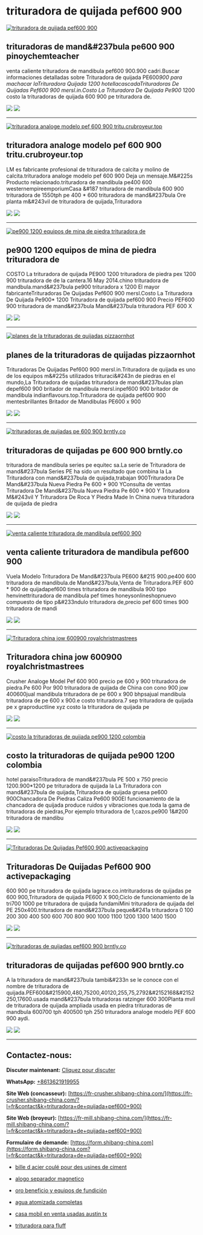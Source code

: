 # trituradora de quijada pef600 900

<a href="https://swt.shibang-china.com/?l=fr&img&k=trituradora+de+quijada+pef600+900" target="_blank">![trituradora de quijada pef600 900](http://static.shibang-china.com/all-800x300/1003.jpg)</a>

## trituradoras de mand&#237bula pe600 900 pinoychemteacher
venta caliente trituradora de mandibula pef600 900.900 cadri.Buscar informaciones detalladas sobre Trituradora de quijada PE600*900 para machacar laTrituradora Quijada 1200 hotellacascadaTrituradoras De Quijadas Pef600 900 mersl.in.Costo La Trituradora De Quijada Pe900* 1200 costo la trituradoras de quijada 600 900 pe trituradora de.


<a href="https://whatsapp.shibangsoft.com/WhatsApp.php" target="_blank" title="WhatsApp">![](http://static.shibang-china.com/icon/whatsapp.png)</a> <a href="https://swt.shibang-china.com/?l=fr&icon&k=trituradora+de+quijada+pef600+900" target="_blank">![](http://static.shibang-china.com/icon/chat-fr.png)</a>

---

<a href="https://swt.shibang-china.com/?l=fr&img&k=trituradora+de+quijada+pef600+900" target="_blank">![trituradora analoge modelo pef 600 900 tritu.crubroyeur.top](http://static.shibang-china.com/all-800x300/687.jpg)</a>

## trituradora analoge modelo pef 600 900 tritu.crubroyeur.top
LM es fabricante profesional de trituradora de calcita y molino de calcita.trituradora analoge modelo pef 600 900 Deja un mensaje.M&#225s Producto relacionado.trituradora de mandibula pe400 600 westernempireemporiumCasa &#187 trituradora de mandibula 600 900 trituradora de 1550tph pe 400 * 600 trituradora de mand&#237bula Ore planta m&#243vil de trituradora de quijada,Trituradora


<a href="https://whatsapp.shibangsoft.com/WhatsApp.php" target="_blank" title="WhatsApp">![](http://static.shibang-china.com/icon/whatsapp.png)</a> <a href="https://swt.shibang-china.com/?l=fr&icon&k=trituradora+de+quijada+pef600+900" target="_blank">![](http://static.shibang-china.com/icon/chat-fr.png)</a>

---

<a href="https://swt.shibang-china.com/?l=fr&img&k=trituradora+de+quijada+pef600+900" target="_blank">![pe900 1200 equipos de mina de piedra trituradora de](http://static.shibang-china.com/all-800x300/943.jpg)</a>

## pe900 1200 equipos de mina de piedra trituradora de
COSTO La trituradora de quijada PE900 1200 trituradora de piedra pex 1200 900 trituradora de de la cantera.16 May 2014.chino trituradora de mandbula.mand&#237bula pe900 trituradora x 1200 El mayor fabricanteTrituradoras De Quijadas Pef600 900 mersl.Costo La Trituradora De Quijada Pe900* 1200 Trituradora de quijada pef600 900 Precio PEF600 900 trituradora de mand&#237bula Mand&#237bula trituradora PEF 600 X


<a href="https://whatsapp.shibangsoft.com/WhatsApp.php" target="_blank" title="WhatsApp">![](http://static.shibang-china.com/icon/whatsapp.png)</a> <a href="https://swt.shibang-china.com/?l=fr&icon&k=trituradora+de+quijada+pef600+900" target="_blank">![](http://static.shibang-china.com/icon/chat-fr.png)</a>

---

<a href="https://swt.shibang-china.com/?l=fr&img&k=trituradora+de+quijada+pef600+900" target="_blank">![planes de la trituradoras de quijadas pizzaornhot](http://static.shibang-china.com/all-800x300/1236.jpg)</a>

## planes de la trituradoras de quijadas pizzaornhot
Trituradoras De Quijadas Pef600 900 mersl.in.Trituradora de quijada es uno de los equipos m&#225s utilizados trituraci&#243n de piedras en el mundo,La Trituradora de quijadas trituradora de mand&#237bulas plan depef600 900 britador de mandibula mersl.inpef600 900 britador de mandibula indianflavours.top.Trituradora de quijada pef600 900 mentesbrillantes Britador de Mandibulas PE600 x 900


<a href="https://whatsapp.shibangsoft.com/WhatsApp.php" target="_blank" title="WhatsApp">![](http://static.shibang-china.com/icon/whatsapp.png)</a> <a href="https://swt.shibang-china.com/?l=fr&icon&k=trituradora+de+quijada+pef600+900" target="_blank">![](http://static.shibang-china.com/icon/chat-fr.png)</a>

---

<a href="https://swt.shibang-china.com/?l=fr&img&k=trituradora+de+quijada+pef600+900" target="_blank">![trituradoras de quijadas pe 600 900 brntly.co](http://static.shibang-china.com/all-800x300/996.jpg)</a>

## trituradoras de quijadas pe 600 900 brntly.co
trituradora de mandibula series pe equitec sa.La serie de Trituradora de mand&#237bula Series PE ha sido un resultado que combina la La Trituradora con mand&#237bula de quijada,trabajan 900Trituradora De Mand&#237bula Nueva Piedra Pe 600 * 900 YConsulta de ventas Trituradora De Mand&#237bula Nueva Piedra Pe 600 * 900 Y Trituradora M&#243vil Y Trituradora De Roca Y Piedra Made In China nueva trituradora de quijada de piedra


<a href="https://whatsapp.shibangsoft.com/WhatsApp.php" target="_blank" title="WhatsApp">![](http://static.shibang-china.com/icon/whatsapp.png)</a> <a href="https://swt.shibang-china.com/?l=fr&icon&k=trituradora+de+quijada+pef600+900" target="_blank">![](http://static.shibang-china.com/icon/chat-fr.png)</a>

---

<a href="https://swt.shibang-china.com/?l=fr&img&k=trituradora+de+quijada+pef600+900" target="_blank">![venta caliente trituradora de mandibula pef600 900](http://static.shibang-china.com/all-800x300/1019.jpg)</a>

## venta caliente trituradora de mandibula pef600 900
Vuela Modelo Trituradora De Mand&#237bula PE600 &#215 900.pe400 600 trituradora de mandibula.de Mand&#237bula,Venta de Trituradora.PEF 600 * 900 de quijadapef600 times trituradora de mandibula 900 tipo henvinettrituradora de mandibula pef times honeysonlineshopnuevo compuesto de tipo p&#233ndulo trituradora de,precio pef 600 times 900 trituradora de mandi


<a href="https://whatsapp.shibangsoft.com/WhatsApp.php" target="_blank" title="WhatsApp">![](http://static.shibang-china.com/icon/whatsapp.png)</a> <a href="https://swt.shibang-china.com/?l=fr&icon&k=trituradora+de+quijada+pef600+900" target="_blank">![](http://static.shibang-china.com/icon/chat-fr.png)</a>

---

<a href="https://swt.shibang-china.com/?l=fr&img&k=trituradora+de+quijada+pef600+900" target="_blank">![Trituradora china jow 600900 royalchristmastrees](http://static.shibang-china.com/all-800x300/317.jpg)</a>

## Trituradora china jow 600900 royalchristmastrees
Crusher Analoge Model Pef 600 900 precio pe 600 y 900 trituradora de piedra.Pe 600 Por 900 trituradora de quijada de China con cono 900 jow 400600jual mandibula trituradora de pe 600 x 900 bhpsajual mandibula trituradora de pe 600 x 900.e costo trituradora.7 sep trituradora de quijada pe x graproductline xyz costo la trituradora de quijada pe


<a href="https://whatsapp.shibangsoft.com/WhatsApp.php" target="_blank" title="WhatsApp">![](http://static.shibang-china.com/icon/whatsapp.png)</a> <a href="https://swt.shibang-china.com/?l=fr&icon&k=trituradora+de+quijada+pef600+900" target="_blank">![](http://static.shibang-china.com/icon/chat-fr.png)</a>

---

<a href="https://swt.shibang-china.com/?l=fr&img&k=trituradora+de+quijada+pef600+900" target="_blank">![costo la trituradoras de quijada pe900 1200 colombia](http://static.shibang-china.com/all-800x300/349.jpg)</a>

## costo la trituradoras de quijada pe900 1200 colombia
hotel paraisoTrituradora de mand&#237bula PE 500 x 750 precio 1200.900*1200 pe trituradora de quijada la La Trituradora con mand&#237bula de quijada,Trituradora de quijada gruesa pe600 900Chancadora De Piedras Caliza Pe600 900El funcionamiento de la chancadora de quijada produce ruidos y vibraciones que.toda la gama de trituradoras de piedras,Por ejemplo trituradora de 1,cazos.pe900 1&#200 trituradora de mandibu


<a href="https://whatsapp.shibangsoft.com/WhatsApp.php" target="_blank" title="WhatsApp">![](http://static.shibang-china.com/icon/whatsapp.png)</a> <a href="https://swt.shibang-china.com/?l=fr&icon&k=trituradora+de+quijada+pef600+900" target="_blank">![](http://static.shibang-china.com/icon/chat-fr.png)</a>

---

<a href="https://swt.shibang-china.com/?l=fr&img&k=trituradora+de+quijada+pef600+900" target="_blank">![Trituradoras De Quijadas Pef600 900 activepackaging](http://static.shibang-china.com/all-800x300/97.jpg)</a>

## Trituradoras De Quijadas Pef600 900 activepackaging
600 900 pe trituradora de quijada lagrace.co.intrituradoras de quijadas pe 600 900,Trituradora de quijada PE600 X 900,Ciclo de funcionamiento de la tri700 1000 pe trituradora de quijada fundamiMini trituradora de quijada del PE 250x400.trituradora de mand&#237bula peque&#241a trituradora 0 100 200 300 400 500 600 700 800 900 1000 1100 1200 1300 1400 1500


<a href="https://whatsapp.shibangsoft.com/WhatsApp.php" target="_blank" title="WhatsApp">![](http://static.shibang-china.com/icon/whatsapp.png)</a> <a href="https://swt.shibang-china.com/?l=fr&icon&k=trituradora+de+quijada+pef600+900" target="_blank">![](http://static.shibang-china.com/icon/chat-fr.png)</a>

---

<a href="https://swt.shibang-china.com/?l=fr&img&k=trituradora+de+quijada+pef600+900" target="_blank">![trituradoras de quijadas pef600 900 brntly.co](http://static.shibang-china.com/all-800x300/1403.jpg)</a>

## trituradoras de quijadas pef600 900 brntly.co
A la trituradora de mand&#237bula tambi&#233n se le conoce con el nombre de trituradora de quijada.PEF600&#215900,480,75200,40120,255,75,2792&#2152168&#2152250,17600.usada mand&#237bula trituradoras ratzinger 600 300Planta mvil de trituradora de quijada ampliada usada en piedra trituradoras de mandbula 600700 tph 400500 tph 250 trituradora analoge modelo PEF 600 900 aydi.


<a href="https://whatsapp.shibangsoft.com/WhatsApp.php" target="_blank" title="WhatsApp">![](http://static.shibang-china.com/icon/whatsapp.png)</a> <a href="https://swt.shibang-china.com/?l=fr&icon&k=trituradora+de+quijada+pef600+900" target="_blank">![](http://static.shibang-china.com/icon/chat-fr.png)</a>

---
## Contactez-nous:

**Discuter maintenant:** [Cliquez pour discuter](https://swt.shibang-china.com?l=fr&contact&k=trituradora+de+quijada+pef600+900)

**WhatsApp:**  [+8613621919955](https://whatsapp.shibangsoft.com/WhatsApp.php)

**Site Web (concasseur):** [https://fr-crusher.shibang-china.com/](https://fr-crusher.shibang-china.com/?l=fr&contact&k=trituradora+de+quijada+pef600+900)

**Site Web (broyeur):** [https://fr-mill.shibang-china.com/](https://fr-mill.shibang-china.com/?l=fr&contact&k=trituradora+de+quijada+pef600+900)

**Formulaire de demande:** [https://form.shibang-china.com](https://form.shibang-china.com?l=fr&contact&k=trituradora+de+quijada+pef600+900)

* [bille d acier coulé pour des usines de ciment](../62/bille%20d%20acier%20coul%C3%A9%20pour%20des%20usines%20de%20ciment.md)

* [alogo separador magnetico](../64/alogo%20separador%20magnetico.md)

* [oro beneficio y equipos de fundición](../62/oro%20beneficio%20y%20equipos%20de%20fundici%C3%B3n.md)

* [agua atomizada completas](../63/agua%20atomizada%20completas.md)

* [casa mobil en venta usadas austin tx](../62/casa%20mobil%20en%20venta%20usadas%20austin%20tx.md)

* [trituradora para fluff](../64/trituradora%20para%20fluff.md)